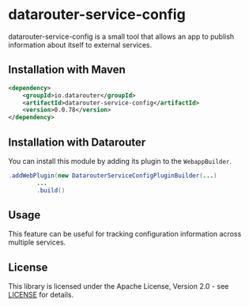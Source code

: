 # datarouter-service-config

datarouter-service-config is a small tool that allows an app to publish information about itself to external services.

## Installation with Maven

```xml
<dependency>
	<groupId>io.datarouter</groupId>
	<artifactId>datarouter-service-config</artifactId>
	<version>0.0.78</version>
</dependency>
```

## Installation with Datarouter

You can install this module by adding its plugin to the `WebappBuilder`.

```java
.addWebPlugin(new DatarouterServiceConfigPluginBuilder(...)
		...
		.build()
```

## Usage
This feature can be useful for tracking configuration information across multiple services.


## License

This library is licensed under the Apache License, Version 2.0 - see [LICENSE](../LICENSE) for details.
